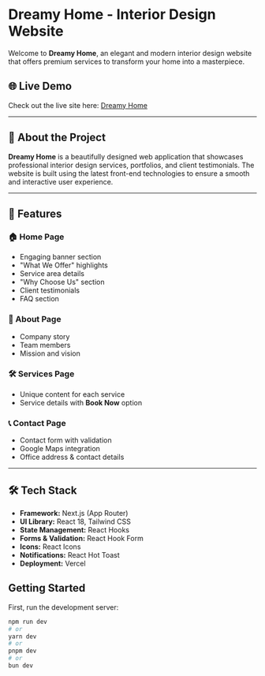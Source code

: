 # Dreamy Home - Interior Design Website  

Welcome to **Dreamy Home**, an elegant and modern interior design website that offers premium services to transform your home into a masterpiece.  

## 🌐 Live Demo  
Check out the live site here: [Dreamy Home](https://dreamy-home.vercel.app/)  

---

## 📌 About the Project  
**Dreamy Home** is a beautifully designed web application that showcases professional interior design services, portfolios, and client testimonials. The website is built using the latest front-end technologies to ensure a smooth and interactive user experience.  

---

## 🚀 Features  

### 🏠 Home Page  
- Engaging banner section  
- "What We Offer" highlights  
- Service area details  
- "Why Choose Us" section  
- Client testimonials  
- FAQ section  

### 📖 About Page  
- Company story  
- Team members  
- Mission and vision  

### 🛠 Services Page  
- Unique content for each service  
- Service details with **Book Now** option  

### 📞 Contact Page  
- Contact form with validation  
- Google Maps integration  
- Office address & contact details  

---

## 🛠 Tech Stack  
- **Framework:** Next.js (App Router)  
- **UI Library:** React 18, Tailwind CSS  
- **State Management:** React Hooks  
- **Forms & Validation:** React Hook Form  
- **Icons:** React Icons  
- **Notifications:** React Hot Toast  
- **Deployment:** Vercel  


## Getting Started

First, run the development server:

```bash
npm run dev
# or
yarn dev
# or
pnpm dev
# or
bun dev
```
